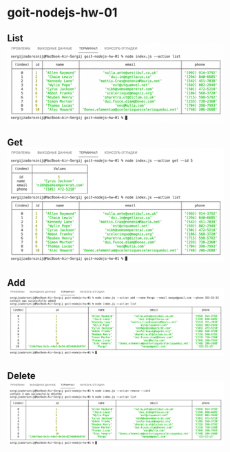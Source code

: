 # goit-nodejs-hw-01

List
![action-list](screenshots/01_action_list.png "Описание будет тут")
---
Get
![action-get-byid](screenshots/02_get.png "Описание будет тут")
---
Add
![action-add](screenshots/03_add.png "Описание будет тут")
---
Delete
![action-delete](screenshots/04_delete.png "Описание будет тут")
---
